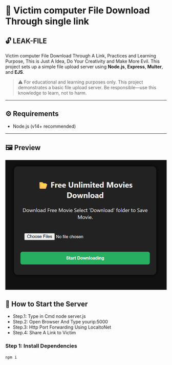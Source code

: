 # 📁 Victim computer File Download Through single link

## 🔓 LEAK-FILE

Victim computer File Download Through A Link, Practices and Learning Purpose, This is Just A Idea, Do Your Creativity and Make More Evil. This project sets up a simple file upload server using **Node.js**, **Express**, **Multer**, and **EJS**.


> ⚠️ For educational and learning purposes only. This project demonstrates a basic file upload server. Be responsible—use this knowledge to learn, not to harm.

---

## ⚙️ Requirements

- Node.js (v14+ recommended)

---
## 🖼️ Preview
![Upload Page Preview](http://raw.githubusercontent.com/securi3ytalent/LEAK-FILE/refs/heads/main/LEAK-FILE-POC.png)

## 🚀 How to Start the Server
 - Step.1: Type in Cmd node server.js
 - Step.2: Open Browser And Type yourip:5000
 - Step.3: Http Port Forwarding Using LocaltoNet
 - Step.4: Share A Link to Victim



### Step 1: Install Dependencies

```bash
npm i

